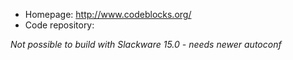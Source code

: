 - Homepage: http://www.codeblocks.org/
- Code repository:

*Not possible to build with Slackware 15.0 - needs newer autoconf*

